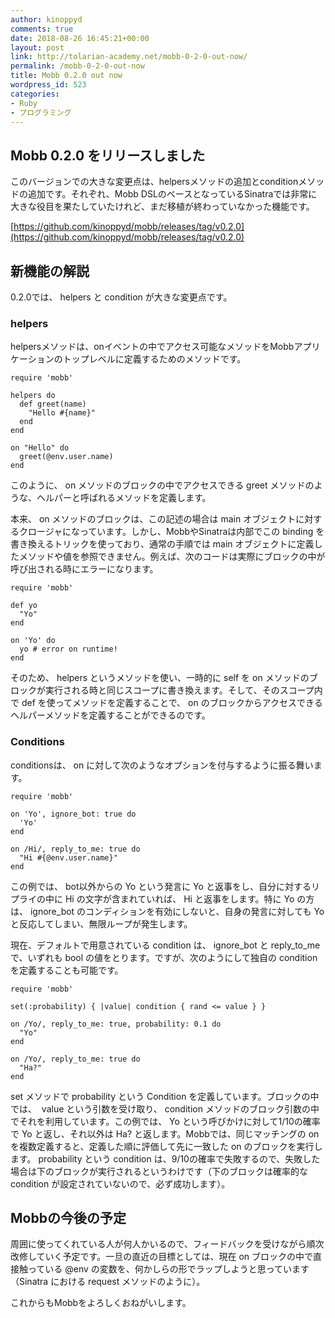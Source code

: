 ```yaml
---
author: kinoppyd
comments: true
date: 2018-08-26 16:45:21+00:00
layout: post
link: http://tolarian-academy.net/mobb-0-2-0-out-now/
permalink: /mobb-0-2-0-out-now
title: Mobb 0.2.0 out now
wordpress_id: 523
categories:
- Ruby
- プログラミング
---
```


## Mobb 0.2.0 をリリースしました


このバージョンでの大きな変更点は、helpersメソッドの追加とconditionメソッドの追加です。それぞれ、Mobb DSLのベースとなっているSinatraでは非常に大きな役目を果たしていたけれど、まだ移植が終わっていなかった機能です。

[https://github.com/kinoppyd/mobb/releases/tag/v0.2.0](https://github.com/kinoppyd/mobb/releases/tag/v0.2.0)


## 新機能の解説


0.2.0では、 helpers と condition が大きな変更点です。


### helpers


helpersメソッドは、onイベントの中でアクセス可能なメソッドをMobbアプリケーションのトップレベルに定義するためのメソッドです。

    
    require 'mobb'
    
    helpers do
      def greet(name)
        "Hello #{name}"
      end
    end
    
    on "Hello" do
      greet(@env.user.name)
    end


このように、 on メソッドのブロックの中でアクセスできる greet メソッドのような、ヘルパーと呼ばれるメソッドを定義します。

本来、 on メソッドのブロックは、この記述の場合は main オブジェクトに対するクロージャになっています。しかし、MobbやSinatraは内部でこの binding を書き換えるトリックを使っており、通常の手順では main オブジェクトに定義したメソッドや値を参照できません。例えば、次のコードは実際にブロックの中が呼び出される時にエラーになります。

    
    require 'mobb'
    
    def yo
      "Yo"
    end
    
    on 'Yo' do
      yo # error on runtime!
    end


そのため、 helpers というメソッドを使い、一時的に self を on メソッドのブロックが実行される時と同じスコープに書き換えます。そして、そのスコープ内で def を使ってメソッドを定義することで、 on のブロックからアクセスできるヘルパーメソッドを定義することができるのです。


### Conditions


conditionsは、 on に対して次のようなオプションを付与するように振る舞います。

    
    require 'mobb'
    
    on 'Yo', ignore_bot: true do
      'Yo'
    end
    
    on /Hi/, reply_to_me: true do
      "Hi #{@env.user.name}"
    end


この例では、 bot以外からの Yo という発言に Yo と返事をし、自分に対するリプライの中に Hi の文字が含まれていれば、 Hi と返事をします。特に Yo の方は、 ignore_bot のコンディションを有効にしないと、自身の発言に対しても Yo と反応してしまい、無限ループが発生します。

現在、デフォルトで用意されている condition は、 ignore_bot と reply_to_me で、いずれも bool の値をとります。ですが、次のようにして独自の condition を定義することも可能です。

    
    require 'mobb'
    
    set(:probability) { |value| condition { rand <= value } }
    
    on /Yo/, reply_to_me: true, probability: 0.1 do
      "Yo"
    end
    
    on /Yo/, reply_to_me: true do
      "Ha?"
    end


set メソッドで probability という Condition を定義しています。ブロックの中では、  value という引数を受け取り、 condition メソッドのブロック引数の中でそれを利用しています。この例では、 Yo という呼びかけに対して1/10の確率で Yo と返し、それ以外は Ha? と返します。Mobbでは、同じマッチングの on を複数定義すると、定義した順に評価して先に一致した on のブロックを実行します。 probability という condition は、9/10の確率で失敗するので、失敗した場合は下のブロックが実行されるというわけです（下のブロックは確率的な condition が設定されていないので、必ず成功します）。


## Mobbの今後の予定


周囲に使ってくれている人が何人かいるので、フィードバックを受けながら順次改修していく予定です。一旦の直近の目標としては、現在 on ブロックの中で直接触っている @env の変数を、何かしらの形でラップしようと思っています（Sinatra における request メソッドのように）。

これからもMobbをよろしくおねがいします。
